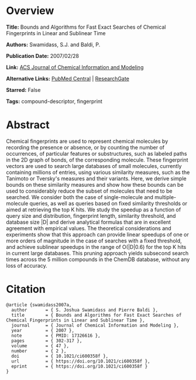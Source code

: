 # Overview
**Title:**
Bounds and Algorithms for Fast Exact Searches of Chemical Fingerprints in Linear and Sublinear Time

**Authors:**
Swamidass, S.J. and Baldi, P.

**Publication Date:**
2007/02/28

**Link:**
[ACS Journal of Chemical Information and Modeling](https://pubs.acs.org/doi/10.1021/ci600358f)

**Alternative Links:**
[PubMed Central](https://pmc.ncbi.nlm.nih.gov/articles/PMC2527184) |
[ResearchGate](https://www.researchgate.net/publication/6479186_Bounds_and_Algorithms_for_Fast_Exact_Searches_of_Chemical_Fingerprints_in_Linear_and_Sub-Linear_Time)

**Starred:**
False

**Tags:**
compound-descriptor, fingerprint


# Abstract
Chemical fingerprints are used to represent chemical molecules by recording the presence or absence, or by counting the number of occurrences, of particular features or substructures, such as labeled paths in the 2D graph of bonds, of the corresponding molecule.
These fingerprint vectors are used to search large databases of small molecules, currently containing millions of entries, using various similarity measures, such as the Tanimoto or Tversky's measures and their variants.
Here, we derive simple bounds on these similarity measures and show how these bounds can be used to considerably reduce the subset of molecules that need to be searched.
We consider both the case of single-molecule and multiple-molecule queries, as well as queries based on fixed similarity thresholds or aimed at retrieving the top K hits.
We study the speedup as a function of query size and distribution, fingerprint length, similarity threshold, and database size |D| and derive analytical formulas that are in excellent agreement with empirical values.
The theoretical considerations and experiments show that this approach can provide linear speedups of one or more orders of magnitude in the case of searches with a fixed threshold, and achieve sublinear speedups in the range of O(|D|0.6) for the top K hits in current large databases.
This pruning approach yields subsecond search times across the 5 million compounds in the ChemDB database, without any loss of accuracy.


# Citation
```
@article {swamidass2007a,
  author       = { S. Joshua Swamidass and Pierre Baldi },
  title        = { Bounds and Algorithms for Fast Exact Searches of Chemical Fingerprints in Linear and Sublinear Time },
  journal      = { Journal of Chemical Information and Modeling },
  year         = { 2007 },
  note         = { PMID: 17326616 },
  pages        = { 302-317 },
  volume       = { 47 },
  number       = { 2 },
  doi          = { 10.1021/ci600358f },
  url          = { https://doi.org/10.1021/ci600358f },
  eprint       = { https://doi.org/10.1021/ci600358f }
}
```
